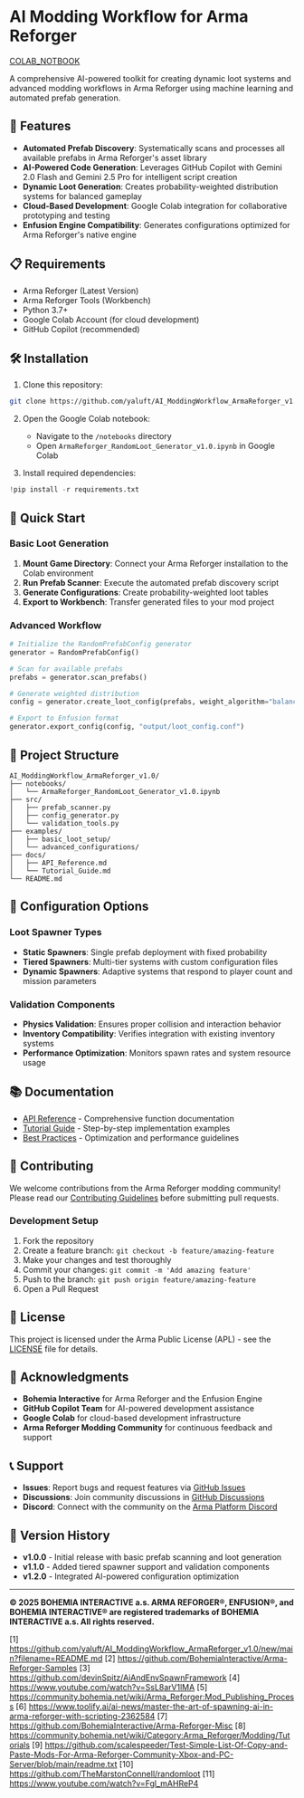 # AI Modding Workflow for Arma Reforger
[COLAB_NOTBOOK](https://colab.research.google.com/gist/yaluft/5d67ed2bc109baeedb1b5e508403ea2d/pandas.ipynb)

A comprehensive AI-powered toolkit for creating dynamic loot systems and advanced modding workflows in Arma Reforger using machine learning and automated prefab generation.

## 🚀 Features

- **Automated Prefab Discovery**: Systematically scans and processes all available prefabs in Arma Reforger's asset library
- **AI-Powered Code Generation**: Leverages GitHub Copilot with Gemini 2.0 Flash and Gemini 2.5 Pro for intelligent script creation
- **Dynamic Loot Generation**: Creates probability-weighted distribution systems for balanced gameplay
- **Cloud-Based Development**: Google Colab integration for collaborative prototyping and testing
- **Enfusion Engine Compatibility**: Generates configurations optimized for Arma Reforger's native engine

## 📋 Requirements

- Arma Reforger (Latest Version)
- Arma Reforger Tools (Workbench)
- Python 3.7+
- Google Colab Account (for cloud development)
- GitHub Copilot (recommended)

## 🛠️ Installation

1. Clone this repository:
```bash
git clone https://github.com/yaluft/AI_ModdingWorkflow_ArmaReforger_v1.0.git
```

2. Open the Google Colab notebook:
   - Navigate to the `/notebooks` directory
   - Open `ArmaReforger_RandomLoot_Generator_v1.0.ipynb` in Google Colab

3. Install required dependencies:
```python
!pip install -r requirements.txt
```

## 🎯 Quick Start

### Basic Loot Generation

1. **Mount Game Directory**: Connect your Arma Reforger installation to the Colab environment
2. **Run Prefab Scanner**: Execute the automated prefab discovery script
3. **Generate Configurations**: Create probability-weighted loot tables
4. **Export to Workbench**: Transfer generated files to your mod project

### Advanced Workflow

```python
# Initialize the RandomPrefabConfig generator
generator = RandomPrefabConfig()

# Scan for available prefabs
prefabs = generator.scan_prefabs()

# Generate weighted distribution
config = generator.create_loot_config(prefabs, weight_algorithm="balanced")

# Export to Enfusion format
generator.export_config(config, "output/loot_config.conf")
```

## 📁 Project Structure

```
AI_ModdingWorkflow_ArmaReforger_v1.0/
├── notebooks/
│   └── ArmaReforger_RandomLoot_Generator_v1.0.ipynb
├── src/
│   ├── prefab_scanner.py
│   ├── config_generator.py
│   └── validation_tools.py
├── examples/
│   ├── basic_loot_setup/
│   └── advanced_configurations/
├── docs/
│   ├── API_Reference.md
│   └── Tutorial_Guide.md
└── README.md
```

## 🔧 Configuration Options

### Loot Spawner Types

- **Static Spawners**: Single prefab deployment with fixed probability
- **Tiered Spawners**: Multi-tier systems with custom configuration files
- **Dynamic Spawners**: Adaptive systems that respond to player count and mission parameters

### Validation Components

- **Physics Validation**: Ensures proper collision and interaction behavior
- **Inventory Compatibility**: Verifies integration with existing inventory systems
- **Performance Optimization**: Monitors spawn rates and system resource usage

## 📚 Documentation

- [API Reference](docs/API_Reference.md) - Comprehensive function documentation
- [Tutorial Guide](docs/Tutorial_Guide.md) - Step-by-step implementation examples
- [Best Practices](docs/Best_Practices.md) - Optimization and performance guidelines

## 🤝 Contributing

We welcome contributions from the Arma Reforger modding community! Please read our [Contributing Guidelines](CONTRIBUTING.md) before submitting pull requests.

### Development Setup

1. Fork the repository
2. Create a feature branch: `git checkout -b feature/amazing-feature`
3. Make your changes and test thoroughly
4. Commit your changes: `git commit -m 'Add amazing feature'`
5. Push to the branch: `git push origin feature/amazing-feature`
6. Open a Pull Request

## 📄 License

This project is licensed under the Arma Public License (APL) - see the [LICENSE](LICENSE) file for details.

## 🙏 Acknowledgments

- **Bohemia Interactive** for Arma Reforger and the Enfusion Engine
- **GitHub Copilot Team** for AI-powered development assistance
- **Google Colab** for cloud-based development infrastructure
- **Arma Reforger Modding Community** for continuous feedback and support

## 📞 Support

- **Issues**: Report bugs and request features via [GitHub Issues](https://github.com/yaluft/AI_ModdingWorkflow_ArmaReforger_v1.0/issues)
- **Discussions**: Join community discussions in [GitHub Discussions](https://github.com/yaluft/AI_ModdingWorkflow_ArmaReforger_v1.0/discussions)
- **Discord**: Connect with the community on the [Arma Platform Discord](https://discord.gg/arma)

## 🔄 Version History

- **v1.0.0** - Initial release with basic prefab scanning and loot generation
- **v1.1.0** - Added tiered spawner support and validation components
- **v1.2.0** - Integrated AI-powered configuration optimization

---

**© 2025 BOHEMIA INTERACTIVE a.s. ARMA REFORGER®, ENFUSION®, and BOHEMIA INTERACTIVE® are registered trademarks of BOHEMIA INTERACTIVE a.s. All rights reserved.**

[1] https://github.com/yaluft/AI_ModdingWorkflow_ArmaReforger_v1.0/new/main?filename=README.md
[2] https://github.com/BohemiaInteractive/Arma-Reforger-Samples
[3] https://github.com/devinSpitz/AiAndEnvSpawnFramework
[4] https://www.youtube.com/watch?v=SsL8arV1lMA
[5] https://community.bohemia.net/wiki/Arma_Reforger:Mod_Publishing_Process
[6] https://www.toolify.ai/ai-news/master-the-art-of-spawning-ai-in-arma-reforger-with-scripting-2362584
[7] https://github.com/BohemiaInteractive/Arma-Reforger-Misc
[8] https://community.bohemia.net/wiki/Category:Arma_Reforger/Modding/Tutorials
[9] https://github.com/scalespeeder/Test-Simple-List-Of-Copy-and-Paste-Mods-For-Arma-Reforger-Community-Xbox-and-PC-Server/blob/main/readme.txt
[10] https://github.com/TheMarstonConnell/randomloot
[11] https://www.youtube.com/watch?v=Fgl_mAHReP4
